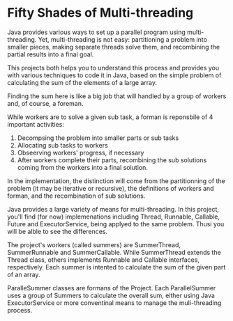 # Fifty Shades of Multi-threading

Java provides various ways to set up a parallel program using multi-threading. Yet, multi-threading is not easy: partitioning a problem into smaller pieces, making separate threads solve them, and recombining the partial results into a final goal. 

This projects both helps you to understand this process and provides you with various techniques to code it in Java, based on the simple problem of calculating the sum of the elements of a large array. 

Finding the sum here is like a big job that will handled by a group of workers and, of course, a foreman. 

While workers are to solve a given sub task, a forman is reponsbile of 4 important activities:
<ol>
  <li>Decompsing the problem into smaller parts or sub tasks</li>
  <li>Allocating sub tasks to workers</li>
  <li>Obseerving workers' progress, if necessary</li>
  <li>After workers complete their parts, recombining the sub solutions coming from the workers into a final solution. </li>
</ol>

In the implementation, the distinction will come from the partitionning of the problem (it may be iterative or recursive), the definitions of workers and forman, and the recombination of sub solutions. 

Java provides a large variety of means for multi-threading. In this project, you'll find (for now) implemenations including Thread, Runnable, Callable, Future and ExecutorService, being applyed to the same problem. Thusi you will be alble to see the differences.
  
The project's workers (called summers) are SummerThread, SummerRunnable and SummerCallable. While SummerThread extends the Thread class,  others implements Runnable and Callable interfaces, respectively. Each summer is intented to calculate the sum of the given part of an array. 

ParalleSummer classes are formans of the Project. Each ParallelSummer uses a group of Summers to calculate the overall sum, either using Java ExecutorService or more conventinal means to manage the muli-threading process. 



